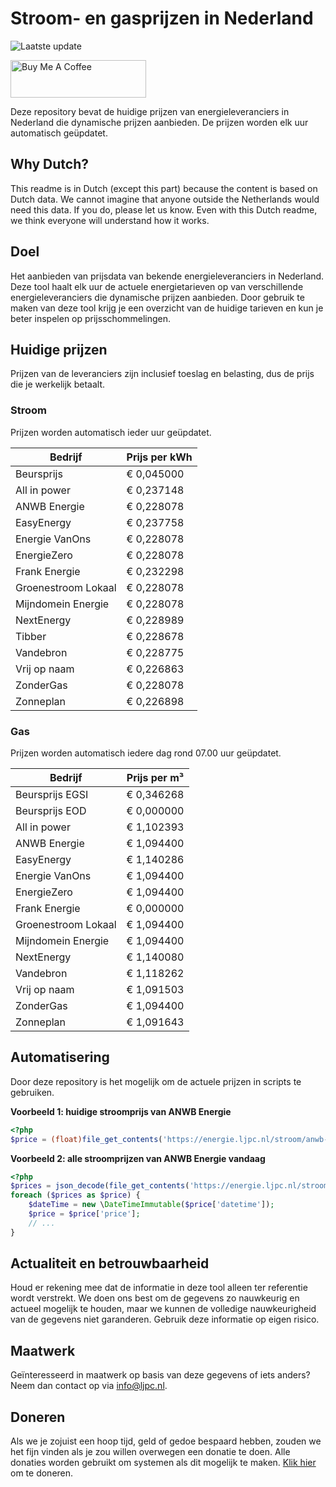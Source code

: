 # Stroom- en gasprijzen in Nederland

![Laatste update](https://img.shields.io/badge/laatste%20update-2023--09--18%2016%3A00%20CET-brightgreen)

<a href="https://www.buymeacoffee.com/Lars-" target="_blank"><img src="https://cdn.buymeacoffee.com/buttons/v2/default-orange.png" alt="Buy Me A Coffee" height="60" style="height: 60px !important;width: 217px !important;" ></a>

Deze repository bevat de huidige prijzen van energieleveranciers in Nederland die dynamische prijzen aanbieden. De prijzen worden elk uur automatisch geüpdatet.

## Why Dutch?

This readme is in Dutch (except this part) because the content is based on Dutch data. We cannot imagine that anyone outside the Netherlands would need this data. If you do, please let us know. Even with this Dutch readme, we think
everyone will understand how it works.

## Doel

Het aanbieden van prijsdata van bekende energieleveranciers in Nederland. Deze tool haalt elk uur de actuele energietarieven op van verschillende energieleveranciers die dynamische prijzen aanbieden. Door gebruik te maken van deze tool
krijg je een overzicht van de huidige tarieven en kun je beter inspelen op prijsschommelingen.

## Huidige prijzen

Prijzen van de leveranciers zijn inclusief toeslag en belasting, dus de prijs die je werkelijk betaalt.

### Stroom

Prijzen worden automatisch ieder uur geüpdatet.

 Bedrijf | Prijs per kWh 
---------|---------------
Beursprijs | € 0,045000
All in power | € 0,237148
ANWB Energie | € 0,228078
EasyEnergy | € 0,237758
Energie VanOns | € 0,228078
EnergieZero | € 0,228078
Frank Energie | € 0,232298
Groenestroom Lokaal | € 0,228078
Mijndomein Energie | € 0,228078
NextEnergy | € 0,228989
Tibber | € 0,228678
Vandebron | € 0,228775
Vrij op naam | € 0,226863
ZonderGas | € 0,228078
Zonneplan | € 0,226898


### Gas

Prijzen worden automatisch iedere dag rond 07.00 uur geüpdatet.

 Bedrijf | Prijs per m³ 
---------|--------------
Beursprijs EGSI | € 0,346268
Beursprijs EOD | € 0,000000
All in power | € 1,102393
ANWB Energie | € 1,094400
EasyEnergy | € 1,140286
Energie VanOns | € 1,094400
EnergieZero | € 1,094400
Frank Energie | € 0,000000
Groenestroom Lokaal | € 1,094400
Mijndomein Energie | € 1,094400
NextEnergy | € 1,140080
Vandebron | € 1,118262
Vrij op naam | € 1,091503
ZonderGas | € 1,094400
Zonneplan | € 1,091643


## Automatisering

Door deze repository is het mogelijk om de actuele prijzen in scripts te gebruiken.

**Voorbeeld 1: huidige stroomprijs van ANWB Energie**

```php
<?php
$price = (float)file_get_contents('https://energie.ljpc.nl/stroom/anwb-energie-nu.txt');

```

**Voorbeeld 2: alle stroomprijzen van ANWB Energie vandaag**

```php
<?php
$prices = json_decode(file_get_contents('https://energie.ljpc.nl/stroom/all-in-power-vandaag.json'),true);
foreach ($prices as $price) {
    $dateTime = new \DateTimeImmutable($price['datetime']);
    $price = $price['price'];
    // ...
}
```

## Actualiteit en betrouwbaarheid

Houd er rekening mee dat de informatie in deze tool alleen ter referentie wordt verstrekt. We doen ons best om de gegevens zo nauwkeurig en actueel mogelijk te houden, maar we kunnen de volledige nauwkeurigheid van de gegevens niet
garanderen. Gebruik deze informatie op eigen risico.

## Maatwerk

Geïnteresseerd in maatwerk op basis van deze gegevens of iets anders? Neem dan contact op
via [info@ljpc.nl](mailto:info@ljpc.nl?subject=Energie%20prijzen).

## Doneren

Als we je zojuist een hoop tijd, geld of gedoe bespaard hebben, zouden we het fijn vinden als je zou willen overwegen een
donatie te doen. Alle donaties worden gebruikt om systemen als dit mogelijk te
maken. [Klik hier](https://www.buymeacoffee.com/Lars-) om te doneren.
